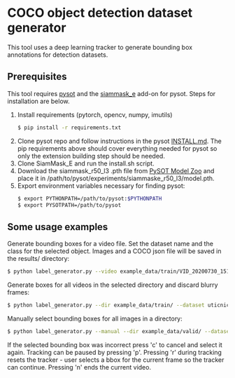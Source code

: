 # COCO object detection dataset generator

This tool uses a deep learning tracker to generate bounding box annotations for detection datasets.

## Prerequisites
This tool requires [pysot](https://github.com/STVIR/pysot) and the [siammask_e](https://github.com/baoxinchen/siammask_e)
add-on for pysot. Steps for installation are below.
1. Install requirements (pytorch, opencv, numpy, imutils)
   ```bash 
   $ pip install -r requirements.txt
   ```
2. Clone pysot repo and follow instructions in the pysot [INSTALL.md](https://github.com/STVIR/pysot/blob/master/INSTALL.md).
   The pip requirements above should cover everything needed for pysot so only the extension building step
   should be needed.
3. Clone SiamMask_E and run the install.sh script.
4. Download the siammask_r50_l3 .pth file from [PySOT Model Zoo](https://github.com/STVIR/pysot/blob/master/MODEL_ZOO.md)
   and place it in /path/to/pysot/experiments/siammaske_r50_l3/model.pth.
5. Export environment variables necessary for finding pysot:
   ```bash
   $ export PYTHONPATH=/path/to/pysot:$PYTHONPATH
   $ export PYSOTPATH=/path/to/pysot
   
   ```

## Some usage examples

Generate bounding boxes for a video file. Set the dataset name and
the class for the selected object. Images and a COCO json file will be
saved in the results/ directory:

```bash
$ python label_generator.py --video example_data/train/VID_20200730_151459.mp4 --dataset uticnice --class uticnica
```

Generate boxes for all videos in the selected directory and discard blurry frames:
```bash
$ python label_generator.py --dir example_data/train/ --dataset uticnice --class uticnica --discard_blurry_frames
```

Manually select bounding boxes for all images in a directory:

```bash
$ python label_generator.py --manual --dir example_data/valid/ --dataset uticnice_valid --class uticnica
```

If the selected bounding box was incorrect press 'c' to cancel and select it again.
Tracking can be paused by pressing 'p'.
Pressing 'r' during tracking resets the tracker - user selects a bbox for the current frame so the tracker
can continue.
Pressing 'n' ends the current video.
